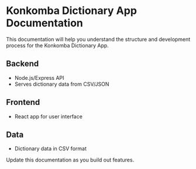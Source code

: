 # Konkomba Dictionary App Documentation

This documentation will help you understand the structure and development process for the Konkomba Dictionary App.

## Backend

- Node.js/Express API
- Serves dictionary data from CSV/JSON

## Frontend

- React app for user interface

## Data

- Dictionary data in CSV format

Update this documentation as you build out features.
